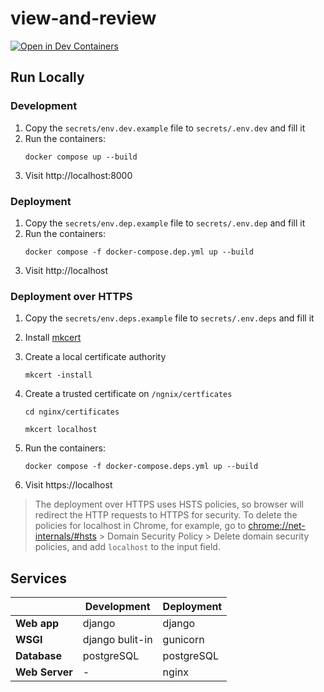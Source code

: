 # view-and-review

[![Open in Dev Containers](https://img.shields.io/static/v1?label=Dev%20Containers&message=Open&color=blue&logo=visualstudiocode)](https://vscode.dev/redirect?url=vscode://ms-vscode-remote.remote-containers/cloneInVolume?url=https://github.com/GEI-WP/view-and-review)


## Run Locally

### Development
1. Copy the `secrets/env.dev.example` file to `secrets/.env.dev` and fill it
2. Run the containers:
    ```
    docker compose up --build
    ```
3. Visit http://localhost:8000

### Deployment
1. Copy the `secrets/env.dep.example` file to `secrets/.env.dep` and fill it
2. Run the containers:
    ```
    docker compose -f docker-compose.dep.yml up --build
    ```
3. Visit http://localhost

### Deployment over HTTPS
1. Copy the `secrets/env.deps.example` file to `secrets/.env.deps` and fill it
   
2. Install [mkcert](https://github.com/FiloSottile/mkcert#installation)

3. Create a local certificate authority
    ```
    mkcert -install
    ```
4. Create a trusted certificate on `/ngnix/certficates`
    ```
    cd nginx/certificates
    ```
    ```
    mkcert localhost
    ```
5. Run the containers:
    ```
    docker compose -f docker-compose.deps.yml up --build
    ```
6. Visit https://localhost

> The deployment over HTTPS uses HSTS policies, so browser will redirect the HTTP requests to HTTPS for security. To delete the policies for localhost in Chrome, for example, go to [chrome://net-internals/#hsts](chrome://net-internals/#hsts) > Domain Security Policy > Delete domain security policies, and add `localhost` to the input field. 

## Services

||Development|Deployment|
|--|--|--|
| **Web app** | django | django
| **WSGI**      | django bulit-in | gunicorn
| **Database**  | postgreSQL| postgreSQL
| **Web Server** | -| nginx